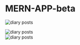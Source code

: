 # MERN-APP-beta
![diary posts](/client/public/4.png "posts")  


![diary posts](/client/public/3.png "posts")  
![diary posts](/client/public/5.png "posts")  
